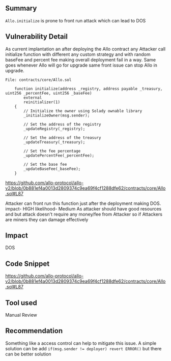 ## Summary
`Allo.initialize` is prone to front run attack which can lead to DOS

## Vulnerability Detail
As current implantation an after deploying the Allo contract any Attacker call initialize function with different any custom strategy  and with random baseFee and percent fee making overall deployment fail in a way.
Same goes whenever Allo will go for upgrade same front issue can stop Allo in upgrade.
```solidity
File: contracts/core/Allo.sol

    function initialize(address _registry, address payable _treasury, uint256 _percentFee, uint256 _baseFee)
        external
        reinitializer(1)
    {
        // Initialize the owner using Solady ownable library
        _initializeOwner(msg.sender);

        // Set the address of the registry
        _updateRegistry(_registry);

        // Set the address of the treasury
        _updateTreasury(_treasury);

        // Set the fee percentage
        _updatePercentFee(_percentFee);

        // Set the base fee
        _updateBaseFee(_baseFee);
    }
```
https://github.com/allo-protocol/allo-v2/blob/0b881ef4a0013d2809374c9ea69f4cf1288dfe62/contracts/core/Allo.sol#L87

Attacker can front run this function just after the deployment making DOS. 
impact- HIGH
likelihood- Medium
As attacker should have good resources and but attack doesn't require any money/fee from Attacker so if Attackers are miners they can damage effectively 

## Impact

DOS 
  
## Code Snippet
https://github.com/allo-protocol/allo-v2/blob/0b881ef4a0013d2809374c9ea69f4cf1288dfe62/contracts/core/Allo.sol#L87
## Tool used

Manual Review

## Recommendation

Something like a access control can help to mitigate this issue.
A simple solution can be add `if(msg.sender != deployer) revert ERROR()`
but there can be better solution 